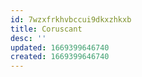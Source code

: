 ```yaml
---
id: 7wzxfrkhvbccui9dkxzhkxb
title: Coruscant
desc: ''
updated: 1669399646740
created: 1669399646740
---
```

